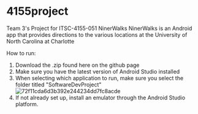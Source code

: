 # 4155project
Team 3's Project for  ITSC-4155-051 NinerWalks
NinerWalks is an Android app that provides directions to the various locations at the University of North Carolina at Charlotte

How to run:
1. Download the .zip found here on the github page
2. Make sure you have the latest version of Android Studio installed
3. When selecting which application to run, make sure you select the folder titled "SoftwareDevProject"
![72f11cda6d3b392e244234dd7fc8acde](https://user-images.githubusercontent.com/78057224/167338061-9e8a3724-5b9f-4b44-9b76-05bd9b5c052d.png)
4. If not already set up, install an emulator through the Android Studio platform.
